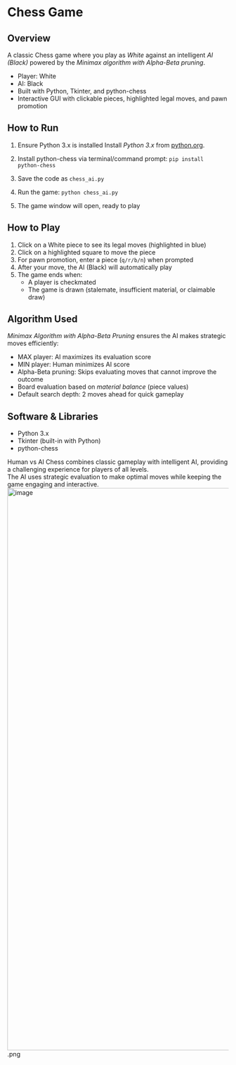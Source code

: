 #  Chess Game

## Overview
A classic Chess game where you play as *White* against an intelligent *AI (Black)* powered by the *Minimax algorithm with Alpha-Beta pruning*.  
- Player: White  
- AI: Black  
- Built with Python, Tkinter, and python-chess  
- Interactive GUI with clickable pieces, highlighted legal moves, and pawn promotion  

##  How to Run
1. Ensure Python 3.x is installed
    Install *Python 3.x* from [python.org](https://www.python.org/).
   
3. Install python-chess via terminal/command prompt: `pip install python-chess`  
4. Save the code as `chess_ai.py`  
5. Run the game: `python chess_ai.py`  
6. The game window will open, ready to play  

## How to Play
1. Click on a White piece to see its legal moves (highlighted in blue)  
2. Click on a highlighted square to move the piece  
3. For pawn promotion, enter a piece (`q/r/b/n`) when prompted  
4. After your move, the AI (Black) will automatically play  
5. The game ends when:  
   - A player is checkmated  
   - The game is drawn (stalemate, insufficient material, or claimable draw)  

##  Algorithm Used
*Minimax Algorithm with Alpha-Beta Pruning* ensures the AI makes strategic moves efficiently:  
- MAX player: AI maximizes its evaluation score  
- MIN player: Human minimizes AI score  
- Alpha-Beta pruning: Skips evaluating moves that cannot improve the outcome  
- Board evaluation based on *material balance* (piece values)  
- Default search depth: 2 moves ahead for quick gameplay  

##  Software & Libraries
- Python 3.x  
- Tkinter (built-in with Python)  
- python-chess  


Human vs AI Chess combines classic gameplay with intelligent AI, providing a challenging experience for players of all levels.  
The AI uses strategic evaluation to make optimal moves while keeping the game engaging and interactive.
<img width="970" height="1280" alt="image" src="https://github.com/user-attachments/assets/e0bb0310-f4c7-4537-9c81-104262ec6e14" />.png


